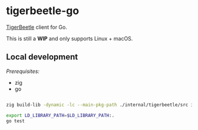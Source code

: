 # tigerbeetle-go
[TigerBeetle](https://github.com/coilhq/tigerbeetle) client for Go.

This is still a **WIP** and only supports Linux + macOS.


## Local development

*Prerequisites:*
- zig
- go

```sh

zig build-lib -dynamic -lc --main-pkg-path ./internal/tigerbeetle/src internal/tigerbeetle/src/c/tb_client.zig

export LD_LIBRARY_PATH=$LD_LIBRARY_PATH:.
go test
```
